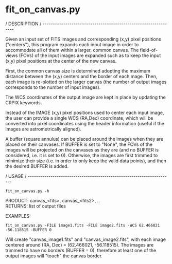 fit_on_canvas.py
================

/ DESCRIPTION / ----------------------------------------------------------------

Given an input set of FITS images and corresponding (x,y) pixel positions
("centers"), this program expands each input image in order to accommodate all of
them within a larger, common canvas.
The field-of-views (FOVs) of the input images are expanded such as to keep the
input (x,y) pixel positions at the center of the new canvas.

First, the common canvas size is determined adopting the maximum distance between
the (x,y) centers and the border of each mage.
Then, each image is re-plotted on the larger canvas (the number of output images
corresponds to the number of input images).

The WCS coordinates of the output image are kept in place by updating the CRPIX
keywords.

Instead of the IMAGE (x,y) pixel positions used to center each input image, the
user can provide a single WCS (RA,Dec) coordinate, which will be converted into
pixel coordinates using the header information (useful if the images are
astrometrically aligned).

A buffer (square annulus) can be placed around the images when they are placed
on their canvases.
If BUFFER is set to "None", the FOVs of the images will be projected on the
canvases as they are (and no BUFFER is considered, i.e. it is set to 0).
Otherwise, the images are first trimmed to minimize their size (i.e. in order to
only keep the valid data points), and then the desired BUFFER is added.

/ USAGE / ----------------------------------------------------------------------

    fit_on_canvas.py -h

PRODUCT: canvas_\<fits\>, canvas_\<fits2\>, .. <BR>
RETURNS: list of output files     

EXAMPLES:

    fit_on_canvas.py -FILE image1.fits -FILE image2.fits -WCS 62.466021 -56.118515 -BUFFER 0

   Will create "canvas\_image1.fits" and "canvas\_image2.fits", with each image
   centered around (RA, Dec) = (62.466021, -56.118515).
   The images are trimmed to have no borders (BUFFER = 0), therefore at least
   one of the output images will "touch" the canvas border.


